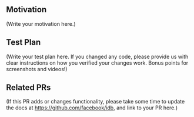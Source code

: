 <!--
Thank you for sending the PR! We appreciate you spending the time to work on these changes.

Help us understand your motivation by explaining why you decided to make this change.

You can learn more about contributing to `idb` here: https://github.com/facebook/idb/blob/main/.github/CONTRIBUTING.md

Happy contributing!

-->

## Motivation

(Write your motivation here.)

## Test Plan

(Write your test plan here. If you changed any code, please provide us with clear instructions on how you verified your changes work. Bonus points for screenshots and videos!)

## Related PRs

(If this PR adds or changes functionality, please take some time to update the docs at https://github.com/facebook/idb, and link to your PR here.)
